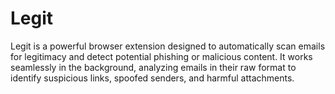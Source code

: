 # Legit
Legit is a powerful browser extension designed to automatically scan emails for legitimacy and detect potential phishing or malicious content. It works seamlessly in the background, analyzing emails in their raw format to identify suspicious links, spoofed senders, and harmful attachments.
